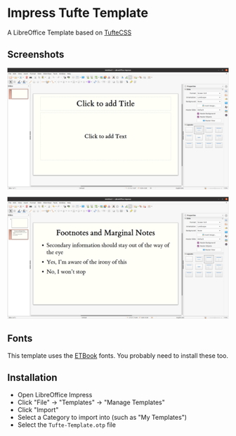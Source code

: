 # Impress Tufte Template

A LibreOffice Template based on [TufteCSS](https://edwardtufte.github.io/tufte-css/)


## Screenshots

![init view](screenshots/tufte-init.png)

![preview](screenshots/tufte-demo.png)


## Fonts

This template uses the [ETBook](https://github.com/edwardtufte/et-book) fonts. You probably need to install these too.


## Installation

- Open LibreOffice Impress
- Click "File" -> "Templates" -> "Manage Templates"
- Click "Import"
- Select a Category to import into (such as "My Templates")
- Select the `Tufte-Template.otp` file
